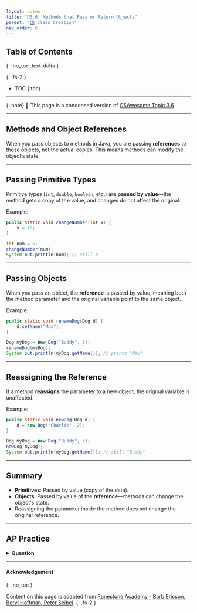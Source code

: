 ```yaml
---
layout: notes
title: "📓3.6: Methods that Pass or Return Objects" 
parent: "3️⃣ Class Creation"
nav_order: 6
---
```


## Table of Contents
{: .no_toc .text-delta }

{: .fs-2 }
- TOC
{:toc}

---

{:.note}
📖 This page is a condensed version of [CSAwesome Topic 3.6](https://runestone.academy/ns/books/published/csawesome2/topic-3-6-methods-references.html) 

---

## Methods and Object References

When you pass objects to methods in Java, you are passing **references** to those objects, not the actual copies. This means methods can modify the object’s state.

---

## Passing Primitive Types

Primitive types (`int`, `double`, `boolean`, etc.) are **passed by value**—the method gets a copy of the value, and changes do not affect the original.

Example:

```java
public static void changeNumber(int x) {
    x = 10;
}

int num = 5;
changeNumber(num);
System.out.println(num); // still 5
````

---

## Passing Objects

When you pass an object, the **reference** is passed by value, meaning both the method parameter and the original variable point to the same object.

Example:

```java
public static void renameDog(Dog d) {
    d.setName("Max");
}

Dog myDog = new Dog("Buddy", 3);
renameDog(myDog);
System.out.println(myDog.getName()); // prints "Max"
```

---

## Reassigning the Reference

If a method **reassigns** the parameter to a new object, the original variable is unaffected.

Example:

```java
public static void newDog(Dog d) {
    d = new Dog("Charlie", 2);
}

Dog myDog = new Dog("Buddy", 3);
newDog(myDog);
System.out.println(myDog.getName()); // still "Buddy"
```

---

## Summary

* **Primitives**: Passed by value (copy of the data).
* **Objects**: Passed by value of the **reference**—methods can change the object's state.
* Reassigning the parameter inside the method does not change the original reference.

---

## AP Practice

<details>
<summary><strong>Question</strong></summary>

What happens when you pass an object to a method and modify one of its attributes inside the method?

* A. The original object is unchanged.
* B. The original object’s attribute changes. ✅
* C. A copy of the object is changed.
* D. The object is destroyed after the method finishes.

</details>

---

#### Acknowledgement
{: .no_toc }

Content on this page is adapted from [Runestone Academy - Barb Ericson, Beryl Hoffman, Peter Seibel](https://runestone.academy/ns/books/published/csawesome2/csawesome2.html).
{: .fs-2 }
